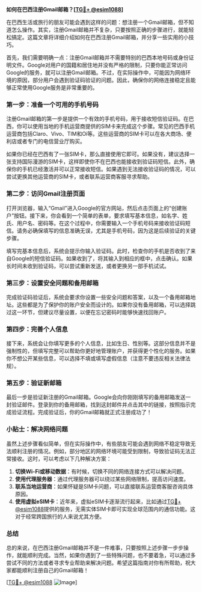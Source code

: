 **如何在巴西注册Gmail邮箱？[[TG💪+ @esim1088](https://t.me/s/esim1088)]**

在巴西生活或旅行的朋友可能会遇到这样的问题：想注册一个Gmail邮箱，但不知道怎么操作。其实，注册Gmail邮箱并不复杂，只要按照正确的步骤进行，就能轻松搞定。这篇文章将详细介绍如何在巴西注册Gmail邮箱，并分享一些实用的小技巧。

首先，我们需要明确一点：注册Gmail邮箱并不需要特别的巴西本地号码或身份证明文件。Google对用户的国籍和居住地并没有严格的限制，只要你能正常访问Google的服务，就可以注册Gmail邮箱。不过，在实际操作中，可能因为网络环境的原因，部分用户会遇到验证码验证的问题。因此，确保你的网络连接稳定且能够正常使用Google服务是非常重要的。

### **第一步：准备一个可用的手机号码**

注册Gmail邮箱的第一步是提供一个有效的手机号码，用于接收短信验证码。在巴西，你可以使用当地的手机运营商提供的SIM卡来完成这个步骤。常见的巴西手机运营商包括Claro、Vivo、TIM和Oi等。这些运营商的SIM卡可以在各大商场、便利店或者专门的电信营业厅购买。

如果你已经在巴西有了一张SIM卡，那么直接使用它即可。如果没有，建议选择一张支持国际漫游的SIM卡，这样即使你不在巴西也能接收到验证码短信。此外，确保你的手机已经激活并可以正常接收短信。如果遇到无法接收验证码的情况，可以尝试更换其他运营商的SIM卡，或者联系运营商客服寻求帮助。

### **第二步：访问Gmail注册页面**

打开浏览器，输入“Gmail”进入Google的官方网站，然后点击页面上的“创建账户”按钮。接下来，你会看到一个简单的表单，要求填写基本信息，如名字、姓氏、用户名、密码等。在这个过程中，你需要输入一个手机号码来接收验证码短信。请务必确保填写的信息准确无误，尤其是手机号码，因为这是后续验证的关键步骤。

填写完基本信息后，系统会提示你输入验证码。此时，检查你的手机是否收到了来自Google的短信验证码。如果收到了，将其输入到相应的框中，点击确认。如果长时间未收到验证码，可以尝试重新发送，或者更换另一部手机试试。

### **第三步：设置安全问题和备用邮箱**

完成验证码验证后，系统会要求你设置一些安全问题和答案，以及一个备用邮箱地址。这些都是为了保护你的账户安全而设计的。如果你没有备用邮箱，可以选择跳过这一环节，但建议尽量设置，以便在忘记密码时能够快速找回账户。

### **第四步：完善个人信息**

接下来，系统会让你填写更多的个人信息，比如生日、性别等。这部分信息并不是强制性的，但填写完整可以帮助你更好地管理账户，并获得更个性化的服务。如果你不想公开某些信息，可以选择不填或填写虚假信息（注意不要违反相关法律法规）。

### **第五步：验证新邮箱**

最后一步是验证新注册的Gmail邮箱。Google会向你刚刚填写的备用邮箱发送一封验证邮件。登录到你的备用邮箱，找到这封邮件并点击其中的链接，按照指示完成验证流程。完成验证后，你的Gmail邮箱就正式注册成功了！

### **小贴士：解决网络问题**

虽然上述步骤看似简单，但在实际操作中，有些朋友可能会遇到网络不稳定导致无法顺利注册的情况。例如，部分地区的网络环境可能受到限制，导致验证码无法正常接收。这时，可以考虑以下几种解决方案：

1. **切换Wi-Fi或移动数据**：有时候，切换不同的网络连接方式可以解决问题。
2. **使用代理服务器**：通过代理服务器可以绕过某些网络限制，提高访问速度。
3. **联系当地运营商**：如果怀疑是SIM卡问题，可以直接联系运营商客服咨询具体原因。
4. **使用虚拟eSIM卡**：近年来，虚拟eSIM卡逐渐流行起来，比如通过[TG💪+ @esim1088](https://t.me/s/esim1088)提供的服务，无需实体SIM卡即可实现全球范围内的通信功能。这对于经常跨国旅行的人来说尤其方便。

### **总结**

总的来说，在巴西注册Gmail邮箱并不是一件难事，只要按照上述步骤一步步操作，就能顺利完成。当然，如果你遇到了一些特殊问题，也不要着急，可以通过多尝试不同的方法或者寻求专业帮助来解决问题。希望这篇指南对你有所帮助，祝大家都能顺利注册自己的Gmail邮箱！

[[TG💪+ @esim1088](https://t.me/s/esim1088) ![Image](https://i.postimg.cc/4NQfJmqS/Snipaste-2025-05-13-00-14-12.png)]